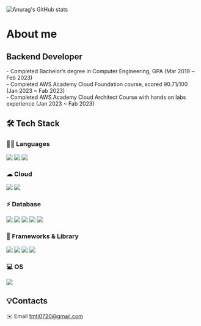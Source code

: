 ![Anurag's GitHub stats](https://github-readme-stats.vercel.app/api?username=huiji072&show_icons=true&theme=dark)


# About me
  ## Backend Developer
  <div align="left">
    - Completed Bachelor’s degree in Computer Engineering, GPA (Mar 2019 ~ Feb 2023) <br>
    - Completed AWS Academy Cloud Foundation course, scored 90.71/100 (Jan 2023 ~ Fab 2023)<br>
    - Completed AWS Academy Cloud Architect Course with hands on labs experience (Jan 2023 ~ Fab 2023) <br>

  
  
## 🛠️ Tech Stack
<div align="left">
  
### 👩‍💻 Languages
<img src="https://img.shields.io/badge/Go-00ADD8?style=for-the-badge&logo=go&logoColor=white"/> 
<img src="https://img.shields.io/badge/Python-FFD43B?style=for-the-badge&logo=python&logoColor=blue" />
<img src="https://img.shields.io/badge/Java-007396?style=flat&logo=OpenJDK&logoColor=white"/>
  
### ☁ Cloud 
<img src="https://img.shields.io/badge/Docker-2CA5E0?style=for-the-badge&logo=docker&logoColor=white" />
<img src="https://img.shields.io/badge/kubernetes-326ce5.svg?&style=for-the-badge&logo=kubernetes&logoColor=white" />

### ⚡ Database
<img src="https://img.shields.io/badge/Elastic_Search-005571?style=for-the-badge&logo=elasticsearch&logoColor=white" />
<img src="https://img.shields.io/badge/MongoDB-4EA94B?style=for-the-badge&logo=mongodb&logoColor=white" />
<img src="https://img.shields.io/badge/MySQL-005C84?style=for-the-badge&logo=mysql&logoColor=white" />
<img src="https://img.shields.io/badge/rabbitmq-%23FF6600.svg?&style=for-the-badge&logo=rabbitmq&logoColor=white" />
<img src="https://img.shields.io/badge/redis-%23DD0031.svg?&style=for-the-badge&logo=redis&logoColor=white" />

### 🚀 Frameworks & Library 
<img src="https://img.shields.io/badge/fastapi-109989?style=for-the-badge&logo=FASTAPI&logoColor=white" />
<img src="https://img.shields.io/badge/gradle-02303A?style=for-the-badge&logo=gradle&logoColor=white" />
<img src="https://img.shields.io/badge/React-20232A?style=for-the-badge&logo=react&logoColor=61DAFB" />
<img src="https://img.shields.io/badge/Spring_Boot-F2F4F9?style=for-the-badge&logo=spring-boot" />

### 💻 OS 
<img src="https://img.shields.io/badge/Ubuntu-E95420?style=for-the-badge&logo=ubuntu&logoColor=white" />

  
  
  <br>

  </div>

  ## 💡Contacts
  ✉️ Email <a href="mailto:khm970514@gmail.com">fmti0720@gmail.com</a>
  



  
</div>

